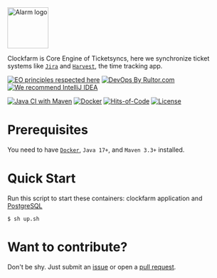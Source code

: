 <img alt="Alarm logo" src="alarm.svg" width="92px"/>

Clockfarm is Core Engine of Ticketsyncs, here we synchronize ticket systems like [```Jira```](https://www.atlassian.com/software/jira) and [```Harvest```](https://www.getharvest.com), the time tracking app.

[![EO principles respected here](https://www.elegantobjects.org/badge.svg)](https://www.elegantobjects.org)
[![DevOps By Rultor.com](https://www.rultor.com/b/yegor256/rultor)](https://www.rultor.com/p/yegor256/rultor)
[![We recommend IntelliJ IDEA](https://www.elegantobjects.org/intellij-idea.svg)](https://www.jetbrains.com/idea/)


[![Java CI with Maven](https://github.com/ticketsyncs/clockfarm/actions/workflows/maven.yml/badge.svg)](https://github.com/ticketsyncs/clockfarm/actions/workflows/maven.yml)
[![Docker](https://img.shields.io/docker/v/abialiauski/ticketsyncs-clockfarm/latest)](https://hub.docker.com/repository/docker/abialiauski/ticketsyncs-clockfarm/general)
[![Hits-of-Code](https://hitsofcode.com/github/h1alexbel/ticket-harvest-sync)](https://hitsofcode.com/view/github/h1alexbel/ticket-harvest-sync)
[![License](https://img.shields.io/badge/license-MIT-green.svg)](https://github.com/ticketsyncs/clockfarm/blob/master/LICENSE)

# Prerequisites

You need to have [```Docker```](https://www.docker.com), ```Java 17+```, and ```Maven 3.3+``` installed.

# Quick Start

Run this script to start these containers: clockfarm application
and [PostgreSQL](https://www.postgresql.org)

```shell
$ sh up.sh
```

# Want to contribute?

Don't be shy. Just submit an [issue](https://github.com/h1alexbel/datum/issues) or open
a [pull request](https://github.com/h1alexbel/datum/pulls).